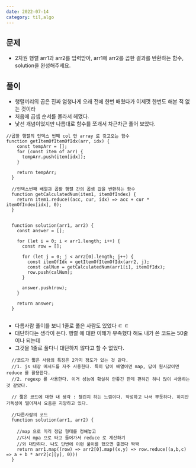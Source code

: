 ```yaml
---
date: 2022-07-14
category: til,algo
---
```


## 문제

- 2차원 행렬 arr1과 arr2를 입력받아, arr1에 arr2를 곱한 결과를 반환하는 함수, solution을 완성해주세요.

## 풀이

- 행렬끼리의 곱은 진짜 엄청나게 오래 전에 한번 배웠다가 이제껏 한번도 해본 적 없는 것이라
- 처음에 곱셈 순서를 몰라서 헤맸다.
- 낯선 개념이었지만 나름대로 함수를 쪼개서 차근차근 풀어 보았다.

```
//곱할 행렬의 인덱스 번째 col 만 array 로 갖고오는 함수
function getItemOfItemOfIdx(arr, idx) {
    const tempArr = [];
    for (const item of arr) {
      tempArr.push(item[idx]);
    }

    return tempArr;
  }

  //인덱스번째 배열과 곱할 행렬 간의 곱셈 값을 반환하는 함수
  function getCalculatedNum(item1, itemOfIndex) {
    return item1.reduce((acc, cur, idx) => acc + cur * itemOfIndex[idx], 0);
  }


  function solution(arr1, arr2) {
    const answer = [];

    for (let i = 0; i < arr1.length; i++) {
      const row = [];

      for (let j = 0; j < arr2[0].length; j++) {
        const itemOfIdx = getItemOfItemOfIdx(arr2, j);
        const calNum = getCalculatedNum(arr1[i], itemOfIdx);
        row.push(calNum);
      }

      answer.push(row);
    }

    return answer;
  }


```

- 다름사람 풀이를 보니 1줄로 풀은 사람도 있었다 ㄷ ㄷ
- 대단하다는 생각이 든다. 행렬 에 대한 이해가 부족했다 해도 내가 쓴 코드는 50줄이나 되는데
- 그것을 1줄로 풀다니 대단하지 않다고 할 수 없었다.

```
  //코드가 짧은 사람의 특징은 2가지 정도가 있는 것 같다.
  //1. js 내장 메서드를 자주 사용한다. 특히 답이 배열이면 map, 답이 원시값이면 reduce 를 활용한다.
  //2. regexp 를 사용한다. 이거 성능에 확실히 안좋긴 한데 편하긴 하니 많이 사용하는 것 같았다.

  // 짧은 코드에 대한 내 생각 : 챌린지 하는 느낌이다. 작성하고 나서 뿌듯하다. 하지만 가독성이 떨어져서 요즘은 지양하고 있다.

  //다른사람의 코드
  function solution(arr1, arr2) {

    //map 으로 미리 정답 형태를 정해놓고
    //다시 mpa 으로 타고 들어가서 reduce 로 계산하기
    //와 대단하다. 나도 단번에 이런 풀이를 했으면 좋겠다 짝짝
    return arr1.map((row) => arr2[0].map((x,y) => row.reduce((a,b,c) => a + b * arr2[c][y], 0)))
  }

```

